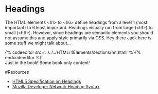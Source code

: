 # Headings

The HTML elements &lt;h1&gt; to &lt;h6&gt; define headings from a level 1 (most important) to 6 least important.  Headings visually run from large (&lt;h1&gt;) to small (&lt;h6&gt;). However, since headings are semantic elements you should not assume this and apply style primarily via CSS. Hey there Jack here is some stuff we might talk about...

<section data-markdown data-render="slide">
<script type="text/template"> 
   #Headings
   
   * 6 levels of headings &lt;h1&gt; - &lt;h6&gt;
   * Semantic Block Elements
   * Generally render from large to small
   
</script>
</section>

<section>
  {% codeeditor src='../../../HTML/4Elements/sections/hn.html' %}{% endcodeeditor %}
</section>

<section data-render="book">
  Just in the book!  Some book only content!
</section>


#Resources

* [HTML5 Specification on Headings](https://www.w3.org/TR/html5/sections.html#the-h1,-h2,-h3,-h4,-h5,-and-h6-elements)
* [Mozilla Developer Network Heading Syntax](https://developer.mozilla.org/en-US/docs/Web/HTML/Element/Heading_Elements)



